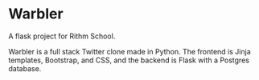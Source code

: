 # Warbler
A flask project for Rithm School.

Warbler is a full stack Twitter clone made in Python. The frontend is Jinja templates, Bootstrap, and CSS, and the backend is Flask with a Postgres database.
